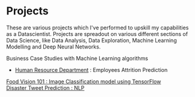 # Projects
These are various projects which I've performed to upskill my capabilities as a Datascientist. 
Projects are spreadout on various different sections of Data Science, like Data Analysis, Data Exploration, Machine Learning Modelling and Deep Neural Networks. 

Business Case Studies with Machine Learning algorithms<br>
- [Human Resource Department](https://github.com/ayushs0911/Projects/blob/main/Business%20Case%20Studies/HR%20Department%3A%20Attrition%20Prediction.ipynb) : Employees Attrition Prediction

[Food Vision 101 : Image Classification model using TensorFlow](https://github.com/ayushs0911/Projects/blob/main/Food_Vision_Image_Classificaton_TensorFlow.ipynb)<br>
[Disaster Tweet Prediction : NLP](https://github.com/ayushs0911/Projects/blob/main/Disaster_tweets_Predictor.ipynb)<br>
